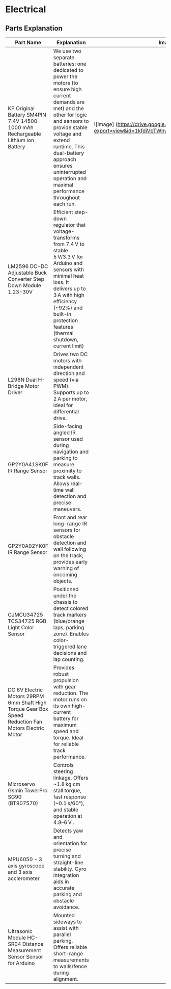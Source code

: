 Electrical
====


## Parts Explanation
| Part Name  | Explanation |Image |Datasheet |
| ------------- | ------------- | -------------|  -------------|
| KP Original Battery SM4PIN 7.4V 14500 1000 mAh Rechargeable Lithium ion Battery  | We use two separate batteries: one dedicated to power the motors (to ensure high current demands are met) and the other for logic and sensors to provide stable voltage and extend runtime. This dual-battery approach ensures uninterrupted operation and maximal performance throughout each run. | ![image] (https://drive.google.com/uc?export=view&id=1kfdiVbTWhyWyHCSF2aAfYXwkoSjrG1Fu) |
| LM2596 DC-DC Adjustable Buck Converter Step Down Module 1.23-30V  | Efficient step-down regulator that voltage-transforms from 7.4 V to stable 5 V/3.3 V for Arduino and sensors with minimal heat loss. It delivers up to 3 A with high efficiency (~92%) and built-in protection features (thermal shutdown, current limit) |
| L298N Dual H-Bridge Motor Driver| Drives two DC motors with independent direction and speed (via PWM). Supports up to 2 A per motor, ideal for differential drive. |
| GP2Y0A41SK0F IR Range Sensor | Side-facing angled IR sensor used during navigation and parking to measure proximity to track walls. Allows real-time wall detection and precise maneuvers. |
| GP2Y0A02YK0F IR Range Sensor| 	Front and rear long-range IR sensors for obstacle detection and wall following on the track; provides early warning of oncoming objects.
| CJMCU34725 TCS34725 RGB Light Color Sensor| Positioned under the chassis to detect colored track markers (blue/orange laps, parking zone). Enables color-triggered lane decisions and lap counting. |
| DC 6V Electric Motors 29RPM 6mm Shaft High Torque Gear Box Speed Reduction Fan Motors Electric Motor| Provides robust propulsion with gear reduction. The motor runs on its own high-current battery for maximum speed and torque. Ideal for reliable track performance. |
| Microservo Gsmin TowerPro SG90 (BT907570) | Controls steering linkage. Offers ~1.8 kg·cm stall torque, fast response (~0.1 s/60°), and stable operation at 4.8–6 V . |
| MPU6050 - 3 axis gyroscope and 3 axis acclerometer| Detects yaw and orientation for precise turning and straight-line stability. Gyro integration aids in accurate parking and obstacle avoidance. |
| Ultrasonic Module HC-SR04 Distance Measurement Sensor Sensor for Arduino| Mounted sideways to assist with parallel parking. Offers reliable short-range measurements to walls/fence during alignment. |
